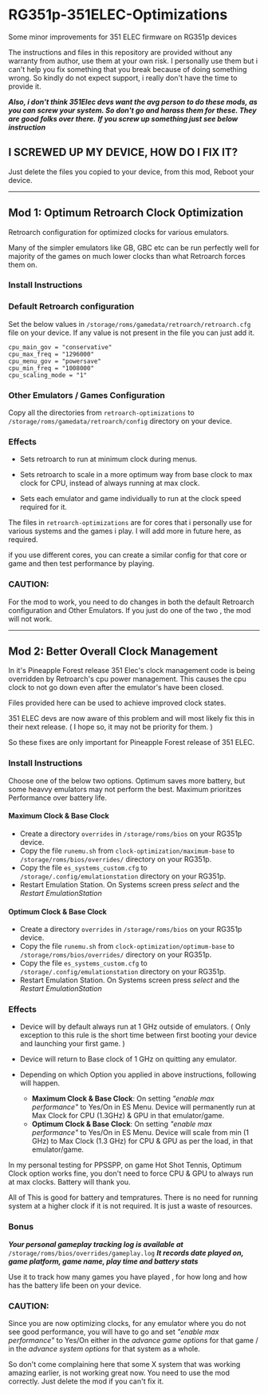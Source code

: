 # RG351p-351ELEC-Optimizations
Some minor improvements for 351 ELEC firmware on RG351p devices

The instructions and files in this repository are provided without any warranty from author, use them at your own risk. I personally use them but i can't help you fix something that you break because of doing something wrong. So kindly do not expect support, i really don't have the time to provide it.

_**Also, i don't think 351Elec devs want the avg person to do these mods, as you can screw your system. So don't go and harass them for these. They are good folks over there.**_
_**If you screw up something just see below instruction**_

## I SCREWED UP MY DEVICE, HOW DO I FIX IT?
Just delete the files you copied to your device, from this mod, Reboot your device.


----------------------------------------------------------------------------------------------------------------
## Mod 1: Optimum Retroarch Clock Optimization

Retroarch configuration for optimized clocks for various emulators. 

Many of the simpler emulators like GB, GBC etc can be run perfectly well for majority of the games on much lower clocks than what Retroarch forces them on.

### Install Instructions

### Default Retroarch configuration

Set the below values in `/storage/roms/gamedata/retroarch/retroarch.cfg` file on your device. If any value is not present in the file you can just add it.

```
cpu_main_gov = "conservative"
cpu_max_freq = "1296000"
cpu_menu_gov = "powersave"
cpu_min_freq = "1008000"
cpu_scaling_mode = "1"
```

### Other Emulators / Games Configuration

Copy all the directories from `retroarch-optimizations` to `/storage/roms/gamedata/retroarch/config` directory on your device.

### Effects

- Sets retroarch to run at minimum clock during menus.

- Sets retroarch to scale in a more optimum way from base clock to max clock for CPU, instead of always running at max clock.

- Sets each emulator and game individually to run at the clock speed required for it. 

The files in `retroarch-optimizations` are for cores that i personally use for various systems and the games i play. I will add more in future here, as required.

if you use different cores, you can create a similar config for that core or game and then test performance by playing.

### CAUTION:

For the mod to work, you need to do changes in both the default Retroarch configuration and Other Emulators. If you just do one of the two , the mod will not work.

----------------------------------------------------------------------------------------------------------------
## Mod 2: Better Overall Clock Management

In it's Pineapple Forest release 351 Elec's clock management code is being overridden by Retroarch's cpu power management. This causes the cpu clock to not go down even after the emulator's have been closed. 

Files provided here can be used to achieve improved clock states.

351 ELEC devs are now aware of this problem and will most likely fix this in their next release. ( I hope so, it may not be priority for them. )

So these fixes are only important for Pineapple Forest release of 351 ELEC.

### Install Instructions

Choose one of the below two options. Optimum saves more battery, but some heavvy emulators may not perform the best. Maximum prioritzes Performance over battery life.

#### Maximum Clock & Base Clock

- Create a directory `overrides` in `/storage/roms/bios` on your RG351p device.
- Copy the file `runemu.sh` from `clock-optimization/maximum-base` to `/storage/roms/bios/overrides/` directory on your RG351p.
- Copy the file `es_systems_custom.cfg` to `/storage/.config/emulationstation` directory on your RG351p.
- Restart Emulation Station. On Systems screen press _select_ and the _Restart EmulationStation_

#### Optimum Clock & Base Clock

- Create a directory `overrides` in `/storage/roms/bios` on your RG351p device.
- Copy the file `runemu.sh` from `clock-optimization/optimum-base` to `/storage/roms/bios/overrides/` directory on your RG351p.
- Copy the file `es_systems_custom.cfg` to `/storage/.config/emulationstation` directory on your RG351p.
- Restart Emulation Station. On Systems screen press _select_ and the _Restart EmulationStation_

### Effects

- Device will by default always run at 1 GHz outside of emulators. ( Only exception to this rule is the short time between first booting your device and launching your first game. )

- Device will return to Base clock of 1 GHz on quitting any emulator.

- Depending on which Option you applied in above instructions, following will happen.
	- **Maximum Clock & Base Clock**: On setting _"enable max performance"_ to Yes/On in ES Menu. Device will permanently run at Max Clock for CPU (1.3GHz) & GPU in that emulator/game.
	- **Optimum Clock & Base Clock**: On setting _"enable max performance"_ to Yes/On in ES Menu. Device will scale from min (1 GHz) to Max Clock (1.3 GHz) for CPU & GPU as per the load, in that emulator/game.

In my personal testing for PPSSPP, on game Hot Shot Tennis, Optimum Clock option works fine, you don't need to force CPU & GPU to always run at max clocks. Battery will thank you.

All of This is good for battery and tempratures. There is no need for running system at a higher clock if it is not required. It is just a waste of resources.

### Bonus
_**Your personal gameplay tracking log is available at**_ `/storage/roms/bios/overrides/gameplay.log` _**It records date played on, game platform, game name, play time and battery stats**_

Use it to track how many games you have played , for how long and how has the battery life been on your device.

### CAUTION:

Since you are now optimizing clocks, for any emulator where you do not see good performance, you will have to go and set _"enable max performance"_ to Yes/On either in the _advance game options_ for that game / in the _advance system options_ for that system as a whole. 

So don't come complaining here that some X system that was working amazing earlier, is not working great now. You need to use the mod correctly. Just delete the mod if you can't fix it.
